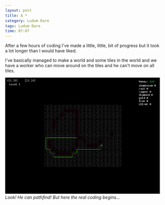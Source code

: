 ```yaml
---
layout: post
title: A *
category: Ludum Dare
tags: Ludum Dare
time: 07:07
---
```


After a few hours of coding I've made a little, little, bit of progress but it took a lot longer than I would have liked.

I've basically managed to make a world and some tiles in the world and we have a worker who can move around on the tiles and he can't move on all tiles.

![A\*](/images/ld29/astar.png)  
*Look! He can pathfind! But here the real coding begins...*
